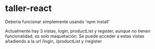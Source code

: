 # taller-react

Debería funcionar simplemente usando 'npm install'

Actualmente hay 3 vistas, login, productList y register, aunque no tienen funcionalidad, es solo maquetación.
Se puede acceder a estas vistas añadiendo a la url /login, /productList y /register